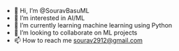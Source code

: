 - 👋 Hi, I’m @SouravBasuML
- 👀 I’m interested in AI/ML
- 🌱 I’m currently learning machine learning using Python
- 💞️ I’m looking to collaborate on ML projects
- 📫 How to reach me sourav2912@gmail.com

<!---
SouravBasuML/SouravBasuML is a ✨ special ✨ repository because its `README.md` (this file) appears on your GitHub profile.
You can click the Preview link to take a look at your changes.
--->
